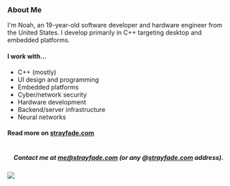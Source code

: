 <h3>About Me</h3>

<p align="left">I'm Noah, an 19-year-old software developer and hardware engineer from the United States. I develop primarily in C++ targeting desktop and embedded platforms.</p>

<h4>I work with...</h4>
<ul>
 <li>C++ (mostly)</li>
 <li>UI design and programming</li>
 <li>Embedded platforms</li>
 <li>Cyber/network security</li>
 <li>Hardware development</li>
 <li>Backend/server infrastructure</li>
 <li>Neural networks</li>
</ul>

<h4>Read more on <a href="https://strayfade.com">strayfade.com</a></h4>

#

<h5 style="text-align: center;"> Contact me at <strong><a href="mailto:me@strayfade.com">me@strayfade.com</a></strong> (or any @<a href="https://strayfade.com">strayfade.com</a> address).</h5>

<img src="https://komarev.com/ghpvc/?username=strayfade&label=Visits&style=flat">
